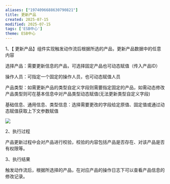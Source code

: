 ```yaml
---
aliases: ["1974096688630790821"]
title: 更新产品
created: 2025-07-15
modified: 2025-07-15
tags: ['ESB中心']
theme: ESB中心
---
```


1、【 更新产品】组件实现触发动作流后根据所选的产品，更新产品数据中的任意内容

选择产品：需要更新信息的产品，可选择固定产品也可动态赋值（传入产品ID）

操作人员：可指定一个固定的操作人员，也可动态赋值人员

产品类型：如需更新产品的类型自定义字段则需要指定固定的产品，如需动态修改产品类型则可在基本信息中对产品类型动态赋值(无法更新类型自定义字段)

基础信息、通用信息、类型信息：选择需要更改的字段给定原值、固定值或通过动态赋值获取上下文参数赋值

![](8e41395feaa9040b2dfd4eb2e3410c56.jpg)

2、执行过程

产品更新过程中会对产品进行校验，校验的内容包括产品是否存在、对该产品是否有权限等。

3、执行结果

触发动作流后，根据所选择的产品，在对应产品的操作日志下可以查看产品信息的修改记录。